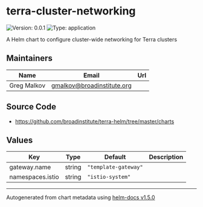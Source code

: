 # terra-cluster-networking

![Version: 0.0.1](https://img.shields.io/badge/Version-0.0.1-informational?style=flat-square) ![Type: application](https://img.shields.io/badge/Type-application-informational?style=flat-square)

A Helm chart to configure cluster-wide networking for Terra clusters

## Maintainers

| Name | Email | Url |
| ---- | ------ | --- |
| Greg Malkov | gmalkov@broadinstitute.org |  |

## Source Code

* <https://github.com/broadinstitute/terra-helm/tree/master/charts>

## Values

| Key | Type | Default | Description |
|-----|------|---------|-------------|
| gateway.name | string | `"template-gateway"` |  |
| namespaces.istio | string | `"istio-system"` |  |

----------------------------------------------
Autogenerated from chart metadata using [helm-docs v1.5.0](https://github.com/norwoodj/helm-docs/releases/v1.5.0)
